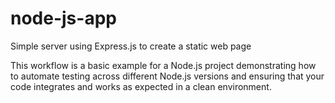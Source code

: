 # node-js-app
Simple server using Express.js to create a static web page 

This workflow is a basic example for a Node.js project demonstrating how to automate testing across different Node.js versions and ensuring that your code integrates and works as expected in a clean environment.